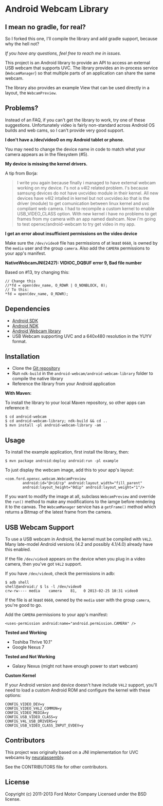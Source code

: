 Android Webcam Library
======================

## I mean no gradle, for real?

So I forked this one, I'll compile the library and add gradle support, because why the hell not?

_If you have any questions, feel free to reach me in issues._

This project is an Android library to provide an API to access an external USB
webcam that supports UVC. The library provides an in-process service
(`WebcamManager`) so that multiple parts of an application can share the same
webcam.

The library also provides an example View that can be used directly in a layout,
the `WebcamPreview`.

## Problems?

Instead of an FAQ, if you can't get the library to work, try one of these
suggestions. Unfortunately video is fairly non-standard across Android OS builds
and web cams, so I can't provide very good support.

**I don't have a /dev/video0 on my Android tablet or phone.**

You may need to change the device name in code to match what your camera appears
as in the filesystem (#5).

**My device is missing the kernel drivers.**

A tip from Borja:

>I write you again because finally i managed to have external webcam working on my device. I's not a v4l2 related problem. I's because samsung devices do not have uvcvideo module in their kernel. All new devices have v4l2 intalled in kernel but not uvcvideo.ko that is the driver (module) to get comunication between linux kernel and uvc compliant web camera.
I had to recompile a custom kernel to enable USB_VIDEO_CLASS option. With new kernel i have no problems to get frames from my camera with an app named dashcam. Now i'm going to test openxc/android-webcam to try get video in my app.

**I get an error about insufficient permissions on the video device**

Make sure the `/dev/video0` file has permissions of at least `0660`, is owned by
the `media` user and the group `camera`. Also add the `CAMERA` permissions to
your app's manifest.

**NativeWebcamJNI(2427): VIDIOC_DQBUF error 9, Bad file number**

Based on #13, try changing this:

```
// Change this
//*fd = open(dev_name, O_RDWR | O_NONBLOCK, 0);
// To this:
*fd = open(dev_name, O_RDWR);
```

## Dependencies

* [Android SDK](http://developer.android.com/sdk/index.html)
* [Android NDK](http://developer.android.com/tools/sdk/ndk/index.html)
* [Android Webcam library](https://github.com/openxc/android-webcam)
* USB Webcam supporting UVC and a 640x480 resolution in the YUYV format.

## Installation

* Clone the [Git repository](https://github.com/openxc/android-webcam)
* Run `ndk-build` in the `android-webcam/android-webcam-library` folder to
  compile the native library
* Reference the library from your Android application

**With Maven:**

To install the library to your local Maven repository, so other apps can
reference it:

    $ cd android-webcam
    $ cd android-webcam-library; ndk-build && cd ..
    $ mvn install -pl android-webcam-library -am

## Usage

To install the example application, first install the library, then:

    $ mvn package android:deploy android:run -pl example

To just display the webcam image, add this to your app's layout:

    <com.ford.openxc.webcam.WebcamPreview
            android:id="@+id/cp" android:layout_width="fill_parent"
            android:layout_height="0dip" android:layout_weight="1"/>

If you want to modify the image at all, subclass `WebcamPreview` and override
the `run()` method to make any modifications to the iamge before rendering it to
the canvas. The `WebcamManager` service has a `getFrame()` method which returns
a Bitmap of the latest frame from the camera.

## USB Webcam Support

To use a USB webcam in Android, the kernel must be compiled with `V4L2`. Many
late-model Android versions (4.2 and possibly 4.1/4.0) already have this
enabled.

If the file `/dev/video0` appears on the device when you plug in a video camera,
then you've got `V4L2` support.

If you have `/dev/video0`, check the permissions in adb:

    $ adb shell
    shell@android:/ $ ls -l /dev/video0
    crw-rw---- media    camera    81,   0 2013-02-25 10:31 video0

If the file is at least `0660`, owned by the `media` user with the group
`camera`, you're good to go.

Add the `CAMERA` permissions to your app's manifest:

    <uses-permission android:name="android.permission.CAMERA" />

**Tested and Working**

* Toshiba Thrive 10.1"
* Google Nexus 7

**Tested and Not Working**

* Galaxy Nexus (might not have enough power to start webcam)

**Custom Kernel**

If your Android version and device doesn't have include `V4L2` support, you'll
need to load a custom Android ROM and configure the kernel with these options:

    CONFIG_VIDEO_DEV=y
    CONFIG_VIDEO_V4L2_COMMON=y
    CONFIG_VIDEO_MEDIA=y
    CONFIG_USB_VIDEO_CLASS=y
    CONFIG_V4L_USB_DRIVERS=y
    CONFIG_USB_VIDEO_CLASS_INPUT_EVDEV=y

## Contributors

This project was originally based on a JNI implementation for UVC webcams by
[neuralassembly](https://bitbucket.org/neuralassembly/simplewebcam).

See the CONTRIBUTORS file for other contributors.

## License

Copyright (c) 2011-2013 Ford Motor Company
Licensed under the BSD license.
